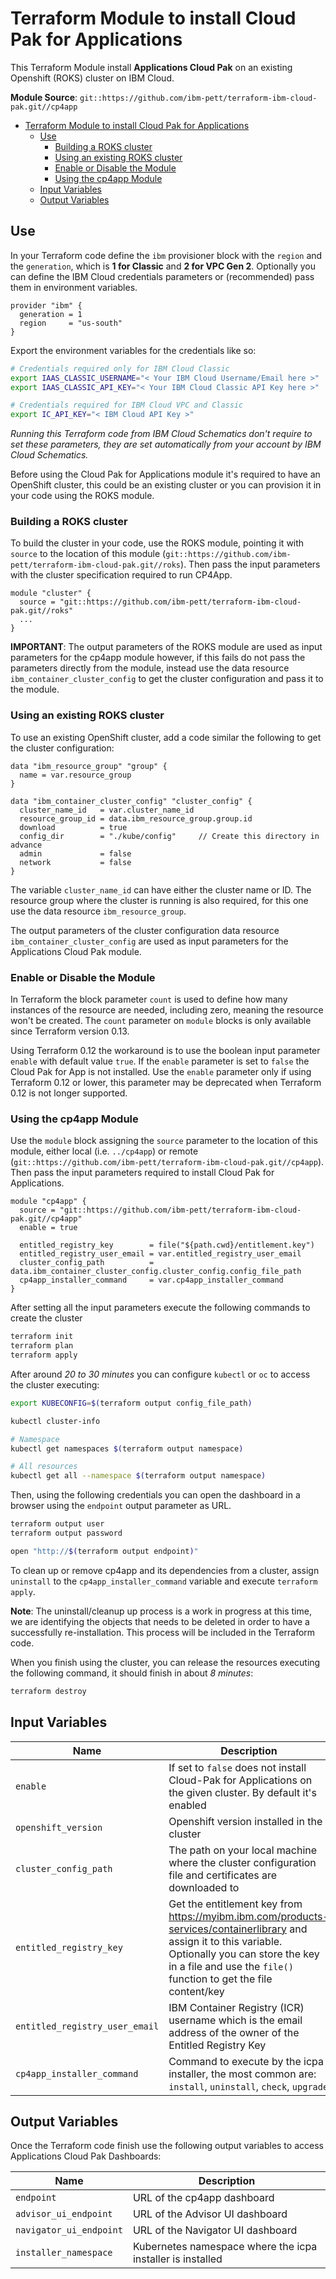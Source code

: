 # Terraform Module to install Cloud Pak for Applications

This Terraform Module install **Applications Cloud Pak** on an existing Openshift (ROKS) cluster on IBM Cloud.

**Module Source**: `git::https://github.com/ibm-pett/terraform-ibm-cloud-pak.git//cp4app`

- [Terraform Module to install Cloud Pak for Applications](#terraform-module-to-install-cloud-pak-for-applications)
  - [Use](#use)
    - [Building a ROKS cluster](#building-a-roks-cluster)
    - [Using an existing ROKS cluster](#using-an-existing-roks-cluster)
    - [Enable or Disable the Module](#enable-or-disable-the-module)
    - [Using the cp4app Module](#using-the-cp4app-module)
  - [Input Variables](#input-variables)
  - [Output Variables](#output-variables)

## Use

In your Terraform code define the `ibm` provisioner block with the `region` and the `generation`, which is **1 for Classic** and **2 for VPC Gen 2**. Optionally you can define the IBM Cloud credentials parameters or (recommended) pass them in environment variables.

```hcl
provider "ibm" {
  generation = 1
  region     = "us-south"
}
```

Export the environment variables for the credentials like so:

```bash
# Credentials required only for IBM Cloud Classic
export IAAS_CLASSIC_USERNAME="< Your IBM Cloud Username/Email here >"
export IAAS_CLASSIC_API_KEY="< Your IBM Cloud Classic API Key here >"

# Credentials required for IBM Cloud VPC and Classic
export IC_API_KEY="< IBM Cloud API Key >"
```

_Running this Terraform code from IBM Cloud Schematics don't require to set these parameters, they are set automatically from your account by IBM Cloud Schematics._

Before using the Cloud Pak for Applications module it's required to have an OpenShift cluster, this could be an existing cluster or you can provision it in your code using the ROKS module.

### Building a ROKS cluster

To build the cluster in your code, use the ROKS module, pointing it with `source` to the location of this module (`git::https://github.com/ibm-pett/terraform-ibm-cloud-pak.git//roks`). Then pass the input parameters with the cluster specification required to run CP4App.

```hcl
module "cluster" {
  source = "git::https://github.com/ibm-pett/terraform-ibm-cloud-pak.git//roks"
  ...
}
```

<!-- TODO: Add a link to the App requirements from the IBM documentation -->

**IMPORTANT**: The output parameters of the ROKS module are used as input parameters for the cp4app module however, if this fails do not pass the parameters directly from the module, instead use the data resource `ibm_container_cluster_config` to get the cluster configuration and pass it to the module.

### Using an existing ROKS cluster

To use an existing OpenShift cluster, add a code similar the following to get the cluster configuration:

```hcl
data "ibm_resource_group" "group" {
  name = var.resource_group
}

data "ibm_container_cluster_config" "cluster_config" {
  cluster_name_id   = var.cluster_name_id
  resource_group_id = data.ibm_resource_group.group.id
  download          = true
  config_dir        = "./kube/config"     // Create this directory in advance
  admin             = false
  network           = false
}
```

The variable `cluster_name_id` can have either the cluster name or ID. The resource group where the cluster is running is also required, for this one use the data resource `ibm_resource_group`.

The output parameters of the cluster configuration data resource `ibm_container_cluster_config` are used as input parameters for the Applications Cloud Pak module.

### Enable or Disable the Module

In Terraform the block parameter `count` is used to define how many instances of the resource are needed, including zero, meaning the resource won't be created. The `count` parameter on `module` blocks is only available since Terraform version 0.13.

Using Terraform 0.12 the workaround is to use the boolean input parameter `enable` with default value `true`. If the `enable` parameter is set to `false` the Cloud Pak for App is not installed. Use the `enable` parameter only if using Terraform 0.12 or lower, this parameter may be deprecated when Terraform 0.12 is not longer supported.

### Using the cp4app Module

Use the `module` block assigning the `source` parameter to the location of this module, either local (i.e. `../cp4app`) or remote (`git::https://github.com/ibm-pett/terraform-ibm-cloud-pak.git//cp4app`). Then pass the input parameters required to install Cloud Pak for Applications.

```hcl
module "cp4app" {
  source = "git::https://github.com/ibm-pett/terraform-ibm-cloud-pak.git//cp4app"
  enable = true

  entitled_registry_key        = file("${path.cwd}/entitlement.key")
  entitled_registry_user_email = var.entitled_registry_user_email
  cluster_config_path          = data.ibm_container_cluster_config.cluster_config.config_file_path
  cp4app_installer_command     = var.cp4app_installer_command
}
```

After setting all the input parameters execute the following commands to create the cluster

```bash
terraform init
terraform plan
terraform apply
```

After around _20 to 30 minutes_ you can configure `kubectl` or `oc` to access the cluster executing:

```bash
export KUBECONFIG=$(terraform output config_file_path)

kubectl cluster-info

# Namespace
kubectl get namespaces $(terraform output namespace)

# All resources
kubectl get all --namespace $(terraform output namespace)
```

Then, using the following credentials you can open the dashboard in a browser using the `endpoint` output parameter as URL.

```bash
terraform output user
terraform output password

open "http://$(terraform output endpoint)"
```

To clean up or remove cp4app and its dependencies from a cluster, assign `uninstall` to the `cp4app_installer_command` variable and execute `terraform apply`.

**Note**: The uninstall/cleanup up process is a work in progress at this time, we are identifying the objects that needs to be deleted in order to have a successfully re-installation. This process will be included in the Terraform code.

When you finish using the cluster, you can release the resources executing the following command, it should finish in about _8 minutes_:

```bash
terraform destroy
```

## Input Variables

| Name                           | Description                                                                                                                                                                                                                | Default   | Required |
| ------------------------------ | -------------------------------------------------------------------------------------------------------------------------------------------------------------------------------------------------------------------------- | --------- | -------- |
| `enable`                       | If set to `false` does not install Cloud-Pak for Applications on the given cluster. By default it's enabled                                                                                                                | `true`    | No       |
| `openshift_version`            | Openshift version installed in the cluster                                                                                                                                                                                 |           | Yes      |
| `cluster_config_path`          | The path on your local machine where the cluster configuration file and certificates are downloaded to                                                                                                                     |           | Yes      |
| `entitled_registry_key`        | Get the entitlement key from https://myibm.ibm.com/products-services/containerlibrary and assign it to this variable. Optionally you can store the key in a file and use the `file()` function to get the file content/key |           | Yes      |
| `entitled_registry_user_email` | IBM Container Registry (ICR) username which is the email address of the owner of the Entitled Registry Key                                                                                                                 |           | Yes      |
| `cp4app_installer_command`     | Command to execute by the icpa installer, the most common are: `install`, `uninstall`, `check`, `upgrade`                                                                                                                  | `install` | No       |

## Output Variables

Once the Terraform code finish use the following output variables to access Applications Cloud Pak Dashboards:

| Name                    | Description                                                |
| ----------------------- | ---------------------------------------------------------- |
| `endpoint`              | URL of the cp4app dashboard                                |
| `advisor_ui_endpoint`   | URL of the Advisor UI dashboard                            |
| `navigator_ui_endpoint` | URL of the Navigator UI dashboard                          |
| `installer_namespace`   | Kubernetes namespace where the icpa installer is installed |
